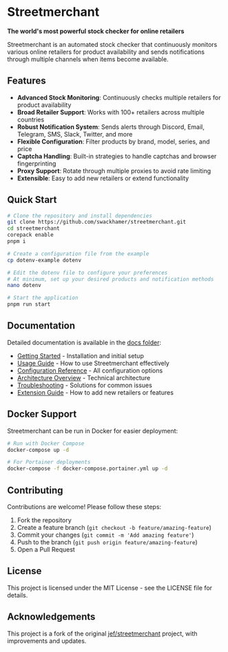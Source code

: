 # Streetmerchant

**The world's most powerful stock checker for online retailers**

Streetmerchant is an automated stock checker that continuously monitors various online retailers for product availability and sends notifications through multiple channels when items become available.

## Features

- **Advanced Stock Monitoring**: Continuously checks multiple retailers for product availability
- **Broad Retailer Support**: Works with 100+ retailers across multiple countries
- **Robust Notification System**: Sends alerts through Discord, Email, Telegram, SMS, Slack, Twitter, and more
- **Flexible Configuration**: Filter products by brand, model, series, and price
- **Captcha Handling**: Built-in strategies to handle captchas and browser fingerprinting
- **Proxy Support**: Rotate through multiple proxies to avoid rate limiting
- **Extensible**: Easy to add new retailers or extend functionality

## Quick Start

```bash
# Clone the repository and install dependencies
git clone https://github.com/swackhamer/streetmerchant.git
cd streetmerchant
corepack enable
pnpm i

# Create a configuration file from the example
cp dotenv-example dotenv

# Edit the dotenv file to configure your preferences
# At minimum, set up your desired products and notification methods
nano dotenv

# Start the application
pnpm run start
```

## Documentation

Detailed documentation is available in the [docs folder](./docs):

- [Getting Started](./docs/getting-started.md) - Installation and initial setup
- [Usage Guide](./docs/usage.md) - How to use Streetmerchant effectively
- [Configuration Reference](./docs/configuration-reference.md) - All configuration options
- [Architecture Overview](./docs/architecture.md) - Technical architecture
- [Troubleshooting](./docs/troubleshooting.md) - Solutions for common issues
- [Extension Guide](./docs/extension-guide.md) - How to add new retailers or features

## Docker Support

Streetmerchant can be run in Docker for easier deployment:

```bash
# Run with Docker Compose
docker-compose up -d

# For Portainer deployments
docker-compose -f docker-compose.portainer.yml up -d
```

## Contributing

Contributions are welcome! Please follow these steps:

1. Fork the repository
2. Create a feature branch (`git checkout -b feature/amazing-feature`)
3. Commit your changes (`git commit -m 'Add amazing feature'`)
4. Push to the branch (`git push origin feature/amazing-feature`)
5. Open a Pull Request

## License

This project is licensed under the MIT License - see the LICENSE file for details.

## Acknowledgements

This project is a fork of the original [jef/streetmerchant](https://github.com/jef/streetmerchant) project, with improvements and updates.